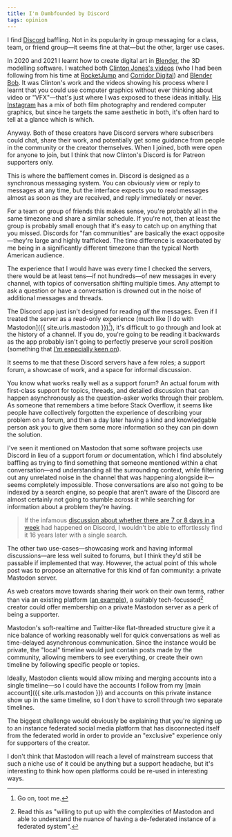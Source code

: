 ```yaml
---
title: I'm Dumbfounded by Discord
tags: opinion
---
```


I find [Discord](https://discord.com) baffling. Not in its popularity in group messaging for a class, team, or friend group—it seems fine at that—but the other, larger use cases.

In 2020 and 2021 I learnt how to create digital art in [Blender](https://blender.org), the 3D modelling software. I watched both [Clinton Jones's videos](https://www.youtube.com/user/pwnisher) (who I had been following from his time at [RocketJump](https://www.rocketjump.com) and [Corridor Digital](http://corridordigital.com)) and [Blender Bob](https://www.youtube.com/channel/UC3HUESS7z-P1KqeuVMNAe4Q). It was Clinton's work and the videos showing his process where I learnt that you could use computer graphics without ever thinking about video or "VFX"—that's just where I was exposed to these ideas initially. [His Instagram](https://www.instagram.com/_pwnisher_) has a mix of both film photography and rendered computer graphics, but since he targets the same aesthetic in both, it's often hard to tell at a glance which is which.

Anyway. Both of these creators have Discord servers where subscribers could chat, share their work, and potentially get some guidance from people in the community or the creator themselves. When I joined, both were open for anyone to join, but I think that now Clinton's Discord is for Patreon supporters only.

This is where the bafflement comes in. Discord is designed as a synchronous messaging system. You can obviously view or reply to messages at any time, but the interface expects you to read messages almost as soon as they are received, and reply immediately or never.

For a team or group of friends this makes sense, you're probably all in the same timezone and share a similar schedule. If you're not, then at least the group is probably small enough that it's easy to catch up on anything that you missed. Discords for "fan communities" are basically the exact opposite—they're large and highly trafficked. The time difference is exacerbated by me being in a significantly different timezone than the typical North American audience.

The experience that I would have was every time I checked the servers, there would be at least tens—if not hundreds—of new messages in every channel, with topics of conversation shifting multiple times. Any attempt to ask a question or have a conversation is drowned out in the noise of additional messages and threads.

The Discord app just isn't designed for reading _all_ the messages. Even if I treated the server as a read-only experience (much like [I do with Mastodon]({{ site.urls.mastodon }})[^no-toot]), it's difficult to go through and look at the history of a channel. If you do, you're going to be reading it backwards as the app probably isn't going to perfectly preserve your scroll position (something that [I'm especially keen on](/2023/09/25/the-best-reading-app/)).

[^no-toot]: Go on, toot me.

It seems to me that these Discord servers have a few roles; a support forum, a showcase of work, and a space for informal discussion.

You know what works really well as a support forum? An actual forum with first-class support for topics, threads, and detailed discussion that can happen asynchronously as the question-asker works through their problem. As someone that remembers a time before Stack Overflow, it seems like people have collectively forgotten the experience of describing your problem on a forum, and then a day later having a kind and knowledgable person ask you to give them some more information so they can pin down the solution.

I've seen it mentioned on Mastodon that some software projects use Discord in lieu of a support forum _or_ documentation, which I find absolutely baffling as trying to find something that someone mentioned within a chat conversation—and understanding all the surrounding context, while filtering out any unrelated noise in the channel that was happening alongside it—seems completely impossible. Those conversations are also not going to be indexed by a search engine, so people that aren't aware of the Discord are almost certainly not going to stumble across it while searching for information about a problem they're having.

> If the infamous [discussion about whether there are 7 or 8 days in a week](https://forum.bodybuilding.com/showthread.php?t=107926751) had happened on Discord, I wouldn't be able to effortlessly find it 16 years later with a single search.

The other two use-cases—showcasing work and having informal discussions—are less well suited to forums, but I think they'd still be passable if implemented that way. However, the actual point of this whole post was to propose an alternative for this kind of fan community: a private Mastodon server.

As web creators move towards sharing their work on their own terms, rather than via an existing platform ([an example](https://citationneeded.news/citation-needed-has-a-new-home/)), a suitably tech-focussed[^read-mastodon] creator could offer membership on a private Mastodon server as a perk of being a supporter.

[^read-mastodon]: Read this as "willing to put up with the complexities of Mastodon and able to understand the nuance of having a de-federated instance of a federated system".

Mastodon's soft-realtime and Twitter-like flat-threaded structure give it a nice balance of working reasonably well for quick conversations as well as time-delayed asynchronous communication. Since the instance would be private, the "local" timeline would just contain posts made by the community, allowing members to see everything, or create their own timeline by following specific people or topics.

Ideally, Mastodon clients would allow mixing and merging accounts into a single timeline—so I could have the accounts I follow from my [main account]({{ site.urls.mastodon }}) and accounts on this private instance show up in the same timeline, so I don't have to scroll through two separate timelines.

The biggest challenge would obviously be explaining that you're signing up to an instance federated social media platform that has disconnected itself from the federated world in order to provide an "exclusive" experience only for supporters of the creator.

I don't think that Mastodon will reach a level of mainstream success that such a niche use of it could be anything but a support headache, but it's interesting to think how open platforms could be re-used in interesting ways.
